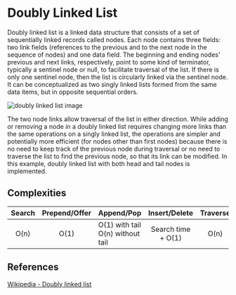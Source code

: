 # Doubly Linked List
Doubly linked list is a linked data structure that consists of a set of sequentially linked records called nodes.
Each node contains three fields: two link fields (references to the previous and to the next node in the sequence of nodes) 
and one data field. The beginning and ending nodes' previous and next links, respectively, point to some kind of terminator,
typically a sentinel node or null, to facilitate traversal of the list. If there is only one sentinel node,
then the list is circularly linked via the sentinel node. It can be conceptualized as two singly linked lists
formed from the same data items, but in opposite sequential orders.

![doubly linked list image](https://upload.wikimedia.org/wikipedia/commons/thumb/5/5e/Doubly-linked-list.svg/1000px-Doubly-linked-list.svg.png)

The two node links allow traversal of the list in either direction. While adding or removing a node in a doubly linked list
requires changing more links than the same operations on a singly linked list, the operations are simpler
and potentially more efficient (for nodes other than first nodes) because there is no need to keep track of 
the previous node during traversal or no need to traverse the list to find the previous node, so that its link can be modified.
In this example, doubly linked list with both head and tail nodes is implemented.

## Complexities
|Search|Prepend/Offer|Append/Pop|Insert/Delete|Traverse|Space|
|:----:|:-----------:|----------|:-----------:|:------:|:---:|
|O(n)|O(1)|O(1) with tail<br>O(n) without tail|Search time + O(1)|O(n)|O(n)|

## References
[Wikipedia - Doubly linked list](https://en.wikipedia.org/wiki/Doubly_linked_list)
